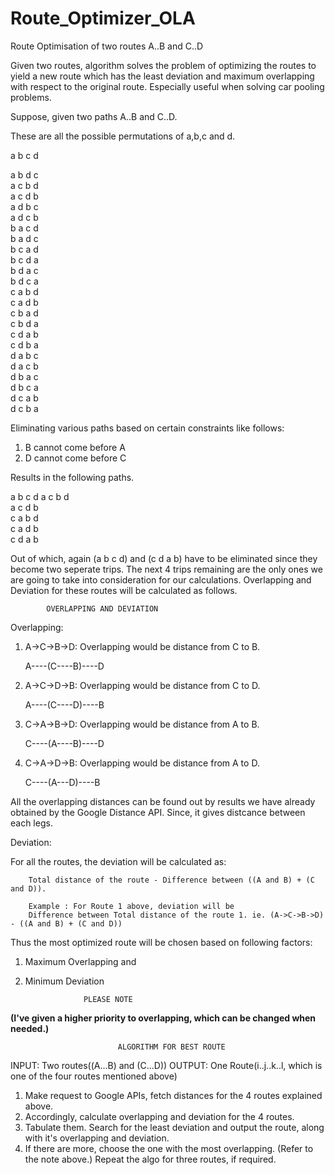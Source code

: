 # Route_Optimizer_OLA
Route Optimisation of two routes A..B and C..D

Given two routes, algorithm solves the problem of optimizing the routes to yield a new route which has the least deviation and maximum overlapping with respect to the original route. Especially useful when solving car pooling problems.

Suppose, given two paths A..B and C..D.

These are all the possible permutations of a,b,c and d.


a b c d

a b d c                                                                                                          
a c b d                                                                                                          
a c d b                                                                                                         
a d b c                                                                                                        
a d c b                                                                                                        
b a c d                                                                                                        
b a d c                                                                                                   
b c a d                                                                                                         
b c d a                                                                                                      
b d a c                                                                                                        
b d c a                                                                                                     
c a b d                                                                                                         
c a d b                                                                                                        
c b a d                                                                                                       
c b d a                                                                                                         
c d a b                                                                                                      
c d b a                                                                                                      
d a b c                                                                                                         
d a c b                                                                                                          
d b a c                                                                                                        
d b c a                                                                                                         
d c a b                                                                                                      
d c b a     

Eliminating various paths based on certain constraints like follows:

1. B cannot come before A
2. D cannot come before C

Results in the following paths.

a b c d 
a c b d                  
a c d b                             
c a b d     
c a d b                  
c d a b

Out of which, again (a b c d) and (c d a b) have to be eliminated since they become two seperate trips.
The next 4 trips remaining are the only ones we are going to take into consideration for our calculations.
Overlapping and Deviation for these routes will be calculated as follows.

			OVERLAPPING AND DEVIATION

Overlapping: 

1. A->C->B->D: Overlapping would be distance from C to B.

	A----(C----B)----D

2. A->C->D->B: Overlapping would be distance from C to D.
	
	A----(C----D)----B

3. C->A->B->D: Overlapping would be distance from A to B.

	C----(A----B)----D        

4. C->A->D->B: Overlapping would be distance from A to D.
 
 	C----(A---D)----B

All the overlapping distances can be found out by results we have already obtained by the Google Distance API. Since, it gives distcance between each legs.


Deviation: 

For all the routes, the deviation will be calculated as:

		Total distance of the route - Difference between ((A and B) + (C and D)).

		Example : For Route 1 above, deviation will be
		Difference between Total distance of the route 1. ie. (A->C->B->D) - ((A and B) + (C and D)) 


Thus the most optimized route will be chosen based on following factors:
1. Maximum Overlapping and 
2. Minimum Deviation

					PLEASE NOTE
 **(I've given a higher priority to overlapping, which can be changed when needed.)**

							ALGORITHM FOR BEST ROUTE

INPUT: Two routes((A...B) and (C...D)) 
OUTPUT: One Route(i..j..k..l, which is one of the four routes mentioned above)

1. Make request to Google APIs, fetch distances for the 4 routes explained above.
2. Accordingly, calculate overlapping and deviation for the 4 routes.
3. Tabulate them. Search for the least deviation and output the route, along with it's overlapping and deviation.
4. If there are more, choose the one with the most overlapping. (Refer to the note above.)
Repeat the algo for three routes, if required.
